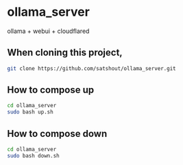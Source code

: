 # ollama_server

ollama + webui + cloudflared

## When cloning this project,

```bash
git clone https://github.com/satshout/ollama_server.git
```

## How to compose up

```bash
cd ollama_server
sudo bash up.sh
```

## How to compose down

```bash
cd ollama_server
sudo bash down.sh
```